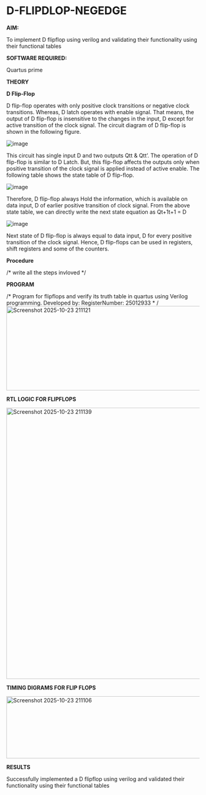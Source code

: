 # D-FLIPDLOP-NEGEDGE

**AIM:**

To implement  D flipflop using verilog and validating their functionality using their functional tables

**SOFTWARE REQUIRED:**

Quartus prime

**THEORY**

**D Flip-Flop**

D flip-flop operates with only positive clock transitions or negative clock transitions. Whereas, D latch operates with enable signal. That means, the output of D flip-flop is insensitive to the changes in the input, D except for active transition of the clock signal. The circuit diagram of D flip-flop is shown in the following figure.

![image](https://github.com/naavaneetha/D-FLIPDLOP-NEGEDGE/assets/154305477/48c81fe8-bc3f-40e7-95e2-519fc155ad51)

This circuit has single input D and two outputs Qtt & Qtt’. The operation of D flip-flop is similar to D Latch. But, this flip-flop affects the outputs only when positive transition of the clock signal is applied instead of active enable. The following table shows the state table of D flip-flop.

![image](https://github.com/naavaneetha/D-FLIPDLOP-NEGEDGE/assets/154305477/e5f3fda7-68ec-4a3a-a0a4-cf6f9cc4ab55)

Therefore, D flip-flop always Hold the information, which is available on data input, D of earlier positive transition of clock signal. From the above state table, we can directly write the next state equation as Qt+1t+1 = D

![image](https://github.com/naavaneetha/D-FLIPDLOP-NEGEDGE/assets/154305477/8592c0d8-2917-4142-91b9-d6c30dd891d2)

Next state of D flip-flop is always equal to data input, D for every positive transition of the clock signal. Hence, D flip-flops can be used in registers, shift registers and some of the counters.

**Procedure**

/* write all the steps invloved */

**PROGRAM**

/* Program for flipflops and verify its truth table in quartus using Verilog programming. Developed by: RegisterNumber: 25012933
*
/<img width="558" height="220" alt="Screenshot 2025-10-23 211121" src="https://github.com/user-attachments/assets/bc500ce7-2f3a-4c6a-9ce7-495bdc2084c3" />


**RTL LOGIC FOR FLIPFLOPS**

<img width="1320" height="707" alt="Screenshot 2025-10-23 211139" src="https://github.com/user-attachments/assets/366f4f8b-d24d-4e6e-9f39-32ab88ecf953" />

**TIMING DIGRAMS FOR FLIP FLOPS**

<img width="1878" height="162" alt="Screenshot 2025-10-23 211106" src="https://github.com/user-attachments/assets/464acaba-96b6-44ef-ac0d-01256bc0597a" />

**RESULTS**

Successfully implemented a D flipflop using verilog and validated their functionality using their functional tables
